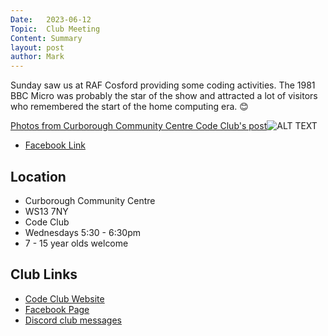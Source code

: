 ```yaml
---
Date:   2023-06-12
Topic:  Club Meeting
Content: Summary
layout: post
author: Mark
---
```

Sunday saw us at RAF Cosford providing some coding activities. The 1981 BBC Micro was probably the star of the show and attracted a lot of visitors who remembered the start of the home computing era. 😊

[Photos from Curborough Community Centre Code Club's post](https://www.facebook.com/720665616418529/posts/767816035036820)![ALT TEXT](https://scontent.fbhx6-1.fna.fbcdn.net/v/t39.30808-6/353447754_767816105036813_6590245260006161544_n.jpg?stp=cp1_dst-jpg_p720x720&_nc_cat=106&ccb=1-7&_nc_sid=5614bc&_nc_ohc=nwBApVSR6LAAX8GCYCF&_nc_ht=scontent.fbhx6-1.fna&edm=AKK4YLsEAAAA&oh=00_AfAzhRGJbFQmbB2IqmTnZ3WWf5qxQ8slkP8L8VJNGkqiqQ&oe=652BBD86)

* [Facebook Link](https://www.facebook.com/720665616418529/posts/767816035036820)

## Location

* Curborough Community Centre
* WS13 7NY
* Code Club
* Wednesdays 5:30 - 6:30pm
* 7 - 15 year olds welcome

## Club Links

* [Code Club Website](https://lichfield-code-club.github.io/)
* [Facebook Page](https://www.facebook.com/LichfieldCoders)
* [Discord club messages](https://discord.gg/szz6xGK)
